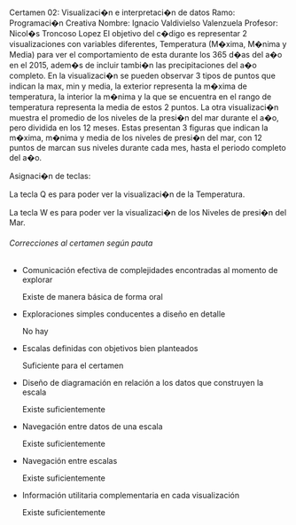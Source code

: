 Certamen 02: Visualizaci�n e interpretaci�n de datos
Ramo: Programaci�n Creativa
Nombre: Ignacio Valdivielso Valenzuela
Profesor: Nicol�s Troncoso Lopez
El objetivo del c�digo es representar 2 visualizaciones con variables diferentes, Temperatura (M�xima, M�nima y Media) para ver el comportamiento de esta durante los 365 d�as del a�o en el 2015, adem�s de incluir tambi�n las precipitaciones del a�o completo.
En la visualizaci�n se pueden observar 3 tipos de puntos que indican la max, min y media, la exterior representa la m�xima de temperatura, la interior la m�nima y la que se encuentra en el rango de temperatura representa la media de estos 2 puntos.
La otra visualizaci�n muestra el promedio de los niveles de la presi�n del mar durante el a�o, pero dividida en los 12 meses. Estas presentan 3 figuras que indican la m�xima, m�nima y media de los niveles de presi�n del mar, con 12 puntos de marcan sus niveles durante cada mes, hasta el periodo completo del a�o.

Asignaci�n de teclas:

La tecla Q es para poder ver la visualizaci�n de la Temperatura.

La tecla W es para poder ver la visualizaci�n de los Niveles de presi�n del Mar.



###### Correcciones al certamen según pauta

- Comunicación efectiva de complejidades encontradas al momento de explorar

  Existe de manera básica de forma oral

- Exploraciones simples conducentes a diseño en detalle

  No hay

- Escalas definidas con objetivos bien planteados

  Suficiente para el certamen

- Diseño de diagramación en relación a los datos que construyen la escala

  Existe suficientemente

- Navegación entre datos de una escala                                

  Existe suficientemente

- Navegación entre escalas                                            

  Existe suficientemente

- Información utilitaria complementaria en cada visualización  

  Existe suficientemente